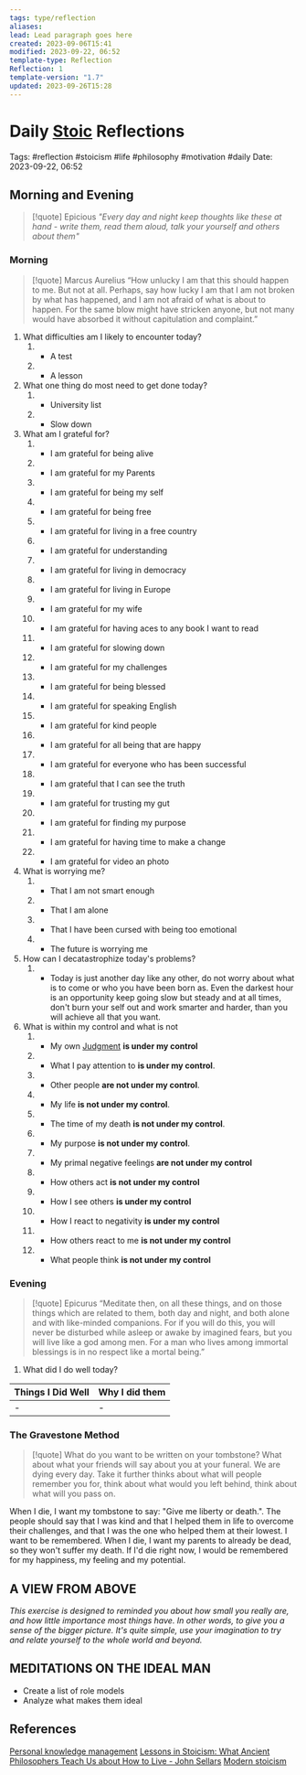 ```yaml
---
tags: type/reflection
aliases: 
lead: Lead paragraph goes here
created: 2023-09-06T15:41
modified: 2023-09-22, 06:52
template-type: Reflection
Reflection: 1
template-version: "1.7"
updated: 2023-09-26T15:28
---
```



# Daily [Stoic](../SLIP-BOX/Stoicism.md) Reflections

Tags:  #reflection #stoicism #life #philosophy #motivation #daily 
Date: 2023-09-22, 06:52

## Morning and Evening

> [!quote] Epicious 
> _"Every day and night keep thoughts like these at hand - write them, 
> read them aloud, talk your yourself and others about them"_


### Morning

> [!quote] Marcus Aurelius
> “How unlucky I am that this should happen to me. But not at all. Perhaps, say 
> how lucky I am that I am not broken by what has happened, and I am not 
> afraid  of what is about to happen. For the same blow might have stricken 
> anyone, but not many would have absorbed it without capitulation 
> and complaint.”

1. What difficulties am I likely to encounter today?
	1. - A test 
	2. - A lesson 
2. What one thing do most need to get done today?
	1. - University list
	2. - Slow down 
3. What am I grateful for?
	1. - I am grateful for being alive 
	2. - I am grateful for my Parents 
	3. - I am grateful for being my self
	4. - I am grateful for being free 
	5. - I am grateful for living in a free country 
	6. - I am grateful for understanding 
	7. - I am grateful for living in democracy 
	8. - I am grateful for living in Europe 
	9. - I am grateful for my wife 
	10. - I am grateful for having aces to any book I want to read 
	11. - I am grateful for slowing down 
	12. - I am grateful for my challenges 
	13. - I am grateful for being blessed 
	14. - I am grateful for speaking English 
	15. - I am grateful for kind people 
	16. - I am grateful for all being that are happy 
	17. - I am grateful for everyone who has been successful 
	18. - I am grateful that I can see the truth 
	19. - I am grateful for trusting my gut 
	20. - I am grateful for finding my purpose 
	21. - I am grateful for having time to make a change 
	22. - I am grateful for video an photo 
4. What is worrying me?
	1. - That I am not smart enough 
	2. - That I am alone 
	3. - That I have been cursed with being too emotional 
	4. - The future is worrying me 
5. How can I decatastrophize today's problems?
	1. - Today is just another day like any other, do not worry about what is to come or who you have been born as. Even the darkest hour is an opportunity keep going slow but steady and at all times, don't burn your self out and work smarter and harder, than you will achieve all that you want. 
6. What is within my control and what is not
	1. - My own [Judgment](../SLIP-BOX/Control%20Over%20Judgment.md) **is under my control**
	2. - What I pay attention to **is under my control**.
	3. - Other people **are not under my control**.
	4. - My life **is not under my control**.
	5. - The time of my death **is not under my control**.
	6. - My purpose **is not under my control**.
	7. - My primal negative feelings **are not under my control**
	8. - How others act **is not under my control**
	9. - How I see others **is under my control**
	10. - How I react to negativity **is under my control**
	11. - How others react to me **is not under my control**
	12. - What people think **is not under my control**

### Evening

> [!quote]  Epicurus
> “Meditate then, on all these things, and on those things which are related 
> to them, both day and night, and both alone and with like-minded 
> companions. For if you will do this, you will never be disturbed while 
> asleep or awake by imagined fears, but you will live like a god among 
> men. For a man who lives among immortal blessings is in no respect 
> like a mortal being.”

1. What did I do well today?

| Things I Did Well | Why I did them |
| ------------------- | ---------------- |
| -                 | -              |

### The Gravestone Method

> [!quote]
> What do you want to be written on your tombstone? What about what your friends will say about you at your funeral. We are dying every day. Take it further thinks about what will people remember you for, think about what would you left behind, think about what will you pass on.

When I die, I want my tombstone to say: "Give me liberty or death.". The people should say that I was kind and that I helped them in life to overcome their challenges, and that I was the one who helped them at their lowest. I want to be remembered. When I die, I want my parents to already be dead, so they won't suffer my death. If I'd die right now, I would be remembered for my happiness, my feeling and my potential. 

## A VIEW FROM ABOVE

_This exercise is designed to reminded you about how small you really are, and how little importance most things have. In other words, to give you a sense of the bigger picture. It's quite simple, use your imagination to try and relate yourself to the whole world and beyond._

## MEDITATIONS ON THE IDEAL MAN

- Create a list of role models 
- Analyze what makes them ideal 

## References

[Personal knowledge management](Personal%20knowledge%20management.md)
[Lessons in Stoicism: What Ancient Philosophers Teach Us about How to Live - John Sellars](https://books.google.cz/books/about/Lessons_in_Stoicism.html?id=ky84zQEACAAJ&redir_esc=y)
[Modern stoicism](https://modernstoicism.com/)


